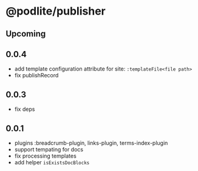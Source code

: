 # @podlite/publisher

## Upcoming

## 0.0.4

- add template configuration attribute for site: `:templateFile<file path>`
- fix publishRecord

## 0.0.3

- fix deps

## 0.0.1

- plugins :breadcrumb-plugin, links-plugin, terms-index-plugin
- support tempating for docs
- fix processing templates
- add helper `isExistsDocBlocks`

